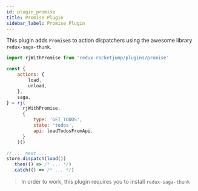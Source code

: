 ```yaml
---
id: plugin_promise
title: Promise Plugin
sidebar_label: Promise Plugin
---
```

This plugin adds `Promise`s to action dispatchers using the awesome library `redux-saga-thunk`.

```js
import rjWithPromise from 'redux-rocketjump/plugins/promise'

const {
    actions: {
        load,
        unload,
    },
    saga,
} = rj(
      rjWithPromise,
      {
          type: 'GET_TODOS',
          state: 'todos',
          api: loadTodosFromApi,
      }
    )()

// ... next ...
store.dispatch(load())
  .then(() => /* ... */)
  .catch(() => /* ... */)
```

> In order to work, this plugin requires you to install `redux-saga-thunk`
